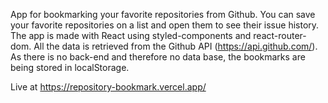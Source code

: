 App for bookmarking your favorite repositories from Github. You can save your favorite repositories on a list and open them to see their issue history.
The app is made with React using styled-components and react-router-dom. All the data is retrieved from the Github API (https://api.github.com/).
As there is no back-end and therefore no data base, the bookmarks are being stored in localStorage.

Live at https://repository-bookmark.vercel.app/
